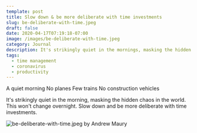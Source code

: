 ```yaml
---
template: post
title: Slow down & be more deliberate with time investments
slug: be-deliberate-with-time.jpeg
draft: false
date: 2020-04-17T07:19:18-07:00
image: /images/be-deliberate-with-time.jpeg
category: Journal
description: It's strikingly quiet in the mornings, masking the hidden chaos in the world. This won't change overnight. Slow down and be more deliberate with time investments.  
tags:
  - time management
  - coronavirus
  - productivity
---
```

A quiet morning
No planes
Few trains
No construction vehicles

It's strikingly quiet in the morning, masking the hidden chaos in the world. This won't change overnight. Slow down and be more deliberate with time investments.


![be-deliberate-with-time.jpeg by Andrew Maury](/images/be-deliberate-with-time.jpeg)
